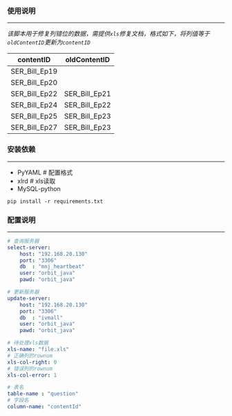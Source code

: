### 使用说明
------


*该脚本用于修复列错位的数据，需提供`xls`修复文档，格式如下，将列值等于`oldContentID`更新为`contentID`*

contentID     | oldContentID
--------------| -------------
SER_Bill_Ep19 |
SER_Bill_Ep20 |
SER_Bill_Ep22 | SER_Bill_Ep21
SER_Bill_Ep24 | SER_Bill_Ep22
SER_Bill_Ep25 | SER_Bill_Ep23
SER_Bill_Ep27 | SER_Bill_Ep23

### 安装依赖
----
* PyYAML  # 配置格式
* xlrd    # xls读取
* MySQL-python

```
pip install -r requirements.txt
```

### 配置说明
------
``` yaml
# 查询服务器
select-server:
    host: "192.168.20.130"
    port: "3306"
    db  : "mnj_heartbeat"
    user: "orbit_java"
    pawd: "orbit_java"

# 更新服务器
update-server:
    host: "192.168.20.130"
    port: "3306"
    db  : "ivmall"
    user: "orbit_java"
    pawd: "orbit_java"

# 待处理xls数据
xls-name: "file.xls"
# 正确列的rownum
xls-col-right: 0
# 错误列的rownum
xls-col-error: 1

# 表名
table-name : "question"
# 字段名
column-name: "contentId"
```
